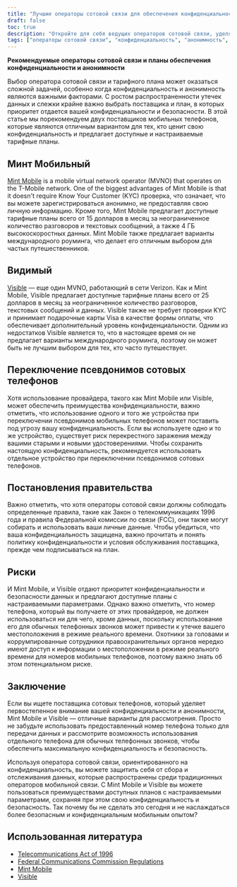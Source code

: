 ```yaml
---
title: "Лучшие операторы сотовой связи для обеспечения конфиденциальности и анонимности: Mint Mobile и Visible"
draft: false
toc: true
description: "Откройте для себя ведущих операторов сотовой связи, уделяющих особое внимание конфиденциальности и анонимности, и узнайте, почему Mint Mobile и Visible — отличные варианты"
tags: ["операторы сотовой связи", "конфиденциальность", "анонимность", "Минт Мобильный", "Видимый", "оператор мобильной виртуальной сети", "проверка ЗСК", "подарочные карты", "доступные планы", "настраиваемые планы", "международный роуминг", "переключение псевдонимов сотовых телефонов", "правительственные постановления", "Закон о телекоммуникациях 1996 г", "Правила Федеральной комиссии по связи", "конфиденциальность данных", "безопасность данных", "мобильные планы", "мобильные операторы", "мобильные сети"]
---
```


**Рекомендуемые операторы сотовой связи и планы обеспечения конфиденциальности и анонимности**

Выбор оператора сотовой связи и тарифного плана может оказаться сложной задачей, особенно когда конфиденциальность и анонимность являются важными факторами. С ростом распространенности утечек данных и слежки крайне важно выбрать поставщика и план, в которых приоритет отдается вашей конфиденциальности и безопасности. В этой статье мы порекомендуем двух поставщиков мобильных телефонов, которые являются отличным вариантом для тех, кто ценит свою конфиденциальность и предлагает доступные и настраиваемые тарифные планы.

## Минт Мобильный

[Mint Mobile](https://www.mintmobile.com/) is a mobile virtual network operator (MVNO) that operates on the T-Mobile network. One of the biggest advantages of Mint Mobile is that it doesn't require Know Your Customer (KYC) проверка, что означает, что вы можете зарегистрироваться анонимно, не предоставляя свою личную информацию. Кроме того, Mint Mobile предлагает доступные тарифные планы всего от 15 долларов в месяц за неограниченное количество разговоров и текстовых сообщений, а также 4 ГБ высокоскоростных данных. Mint Mobile также предлагает варианты международного роуминга, что делает его отличным выбором для частых путешественников.

## Видимый

[Visible](https://www.visible.com/) — еще один MVNO, работающий в сети Verizon. Как и Mint Mobile, Visible предлагает доступные тарифные планы всего от 25 долларов в месяц за неограниченное количество разговоров, текстовых сообщений и данных. Visible также не требует проверки KYC и принимает подарочные карты Visa в качестве формы оплаты, что обеспечивает дополнительный уровень конфиденциальности. Одним из недостатков Visible является то, что в настоящее время он не предлагает варианты международного роуминга, поэтому он может быть не лучшим выбором для тех, кто часто путешествует.

## Переключение псевдонимов сотовых телефонов

Хотя использование провайдера, такого как Mint Mobile или Visible, может обеспечить преимущества конфиденциальности, важно отметить, что использование одного и того же устройства при переключении псевдонимов мобильных телефонов может поставить под угрозу вашу конфиденциальность. Если вы используете одно и то же устройство, существует риск перекрестного заражения между вашими старыми и новыми удостоверениями. Чтобы сохранить настоящую конфиденциальность, рекомендуется использовать отдельное устройство при переключении псевдонимов сотовых телефонов.

## Постановления правительства

Важно отметить, что хотя операторы сотовой связи должны соблюдать определенные правила, такие как Закон о телекоммуникациях 1996 года и правила Федеральной комиссии по связи (FCC), они также могут собирать и использовать ваши личные данные. Чтобы убедиться, что ваша конфиденциальность защищена, важно прочитать и понять политику конфиденциальности и условия обслуживания поставщика, прежде чем подписываться на план.

## Риски

И Mint Mobile, и Visible отдают приоритет конфиденциальности и безопасности данных и предлагают доступные планы с настраиваемыми параметрами. Однако важно отметить, что номер телефона, который вы получаете от этих провайдеров, не должен использоваться ни для чего, кроме данных, поскольку использование его для обычных телефонных звонков может привести к утечке вашего местоположения в режиме реального времени. Охотники за головами и коррумпированные сотрудники правоохранительных органов нередко имеют доступ к информации о местоположении в режиме реального времени для номеров мобильных телефонов, поэтому важно знать об этом потенциальном риске.

## Заключение

Если вы ищете поставщика сотовых телефонов, который уделяет первостепенное внимание вашей конфиденциальности и анонимности, Mint Mobile и Visible — отличные варианты для рассмотрения. Просто не забудьте использовать предоставленный номер телефона только для передачи данных и рассмотрите возможность использования отдельного телефона для обычных телефонных звонков, чтобы обеспечить максимальную конфиденциальность и безопасность.

Используя оператора сотовой связи, ориентированного на конфиденциальность, вы можете защитить себя от сбора и отслеживания данных, которые распространены среди традиционных операторов мобильной связи. С Mint Mobile и Visible вы можете пользоваться преимуществами доступных планов с настраиваемыми параметрами, сохраняя при этом свою конфиденциальность и безопасность. Так почему бы не сделать это сегодня и не наслаждаться более безопасным и конфиденциальным мобильным опытом?

## Использованная литература

- [Telecommunications Act of 1996](https://www.congress.gov/104/plaws/publ104/PLAW-104publ104.pdf)
- [Federal Communications Commission Regulations](https://www.fcc.gov/general/telecommunications-act-1996)
- [Mint Mobile](https://www.mintmobile.com/)
- [Visible](https://www.visible.com/)